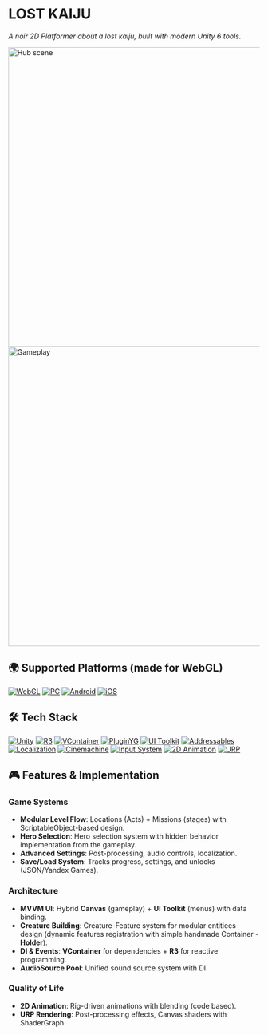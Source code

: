 # LOST KAIJU

*A noir 2D Platformer about a lost kaiju, built with modern Unity 6 tools.* 

<img width="600" alt="Hub scene" src="https://github.com/user-attachments/assets/b6f227cf-a3b2-4adc-a989-ca251b98ae38"></img>
<img width="600" alt="Gameplay" src="https://github.com/user-attachments/assets/c9751004-8d48-43e4-9ab7-686857ed00a6"></img>

## 🌍 Supported Platforms (made for WebGL)

[![WebGL](https://img.shields.io/badge/WebGL-FFCA00?style=plastic&logo=webgl&logoColor=black)](https://unity.com/features/webgl)
[![PC](https://img.shields.io/badge/PC-0078D6?style=plastic&logo=pc)](https://www.microsoft.com/store)
[![Android](https://img.shields.io/badge/Android-black?style=plastic&logo=android)](https://www.android.com)
[![iOS](https://img.shields.io/badge/iOS-000000?style=plastic&logo=apple)](https://www.apple.com/ios/)

## 🛠️ Tech Stack

[![Unity](https://img.shields.io/badge/Unity-000000?style=plastic&logo=unity)](https://unity.com)
[![R3](https://img.shields.io/badge/R3_(Reactive)-512BD4?style=plastic)](https://github.com/Cysharp/R3)
[![VContainer](https://img.shields.io/badge/VContainer-4A4A55?style=plastic)](https://github.com/hadashiA/VContainer)
[![PluginYG](https://img.shields.io/badge/PluginYG-FF0000?style=plastic)](https://max-games.ru/plugin-yg/) 
[![UI Toolkit](https://img.shields.io/badge/UI_Toolkit-61DAFB?style=plastic&logo=unity)](https://docs.unity3d.com/Manual/UIElements.html)
[![Addressables](https://img.shields.io/badge/Addressables-999999?style=plastic&logo=unity)](https://docs.unity3d.com/Packages/com.unity.addressables@latest)
[![Localization](https://img.shields.io/badge/Localization-3178C6?style=plastic&logo=unity)](https://docs.unity3d.com/Packages/com.unity.localization@latest)
[![Cinemachine](https://img.shields.io/badge/Cinemachine-000000?style=plastic&logo=unity)](https://unity.com/unity/features/editor/art-and-design/cinemachine)
[![Input System](https://img.shields.io/badge/Input_System-EE4C2C?style=plastic&logo=unity)](https://docs.unity3d.com/Packages/com.unity.inputsystem@latest)
[![2D Animation](https://img.shields.io/badge/2D_Animation-FF9E0F?style=plastic&logo=unity)](https://unity.com/features/2d)
[![URP](https://img.shields.io/badge/URP-5CC2F1?style=plastic&logo=unity)](https://unity.com/unity/features/2d-rendering)

## 🎮 Features & Implementation
### **Game Systems**  
- **Modular Level Flow**: Locations (Acts) + Missions (stages) with ScriptableObject-based design.  
- **Hero Selection**: Hero selection system with hidden behavior implementation from the gameplay.  
- **Advanced Settings**: Post-processing, audio controls, localization.  
- **Save/Load System**: Tracks progress, settings, and unlocks (JSON/Yandex Games).

### **Architecture**  
- **MVVM UI**: Hybrid **Canvas** (gameplay) + **UI Toolkit** (menus) with data binding.  
- **Creature Building**: Creature-Feature system for modular entitiees design (dynamic features registration with simple handmade Container - **Holder**).  
- **DI & Events**: **VContainer** for dependencies + **R3** for reactive programming.
- **AudioSource Pool**: Unified sound source system with DI.

### **Quality of Life**  
- **2D Animation**: Rig-driven animations with blending (code based).  
- **URP Rendering**: Post-processing effects, Canvas shaders with ShaderGraph. 
